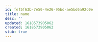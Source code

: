 ```yaml
---
id: fef5f63b-7e50-4e26-95bd-ae5bd6a92c0e
title: name
desc: ''
updated: 1618573905062
created: 1618573905062
stub: true
---
```


